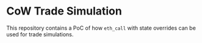 # CoW Trade Simulation

This repository contains a PoC of how `eth_call` with state overrides can be used for trade simulations.
